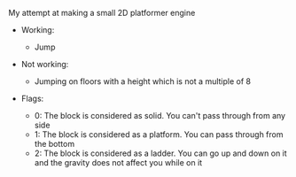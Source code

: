 
My attempt at making a small 2D platformer engine

- Working:
  - Jump
  
- Not working:
  - Jumping on floors with a height which is not a multiple of 8

- Flags:
  - 0: The block is considered as solid. You can't pass through from any side
  - 1: The block is considered as a platform. You can pass through from the bottom
  - 2: The block is considered as a ladder. You can go up and down on it and the gravity does not affect you while on it
